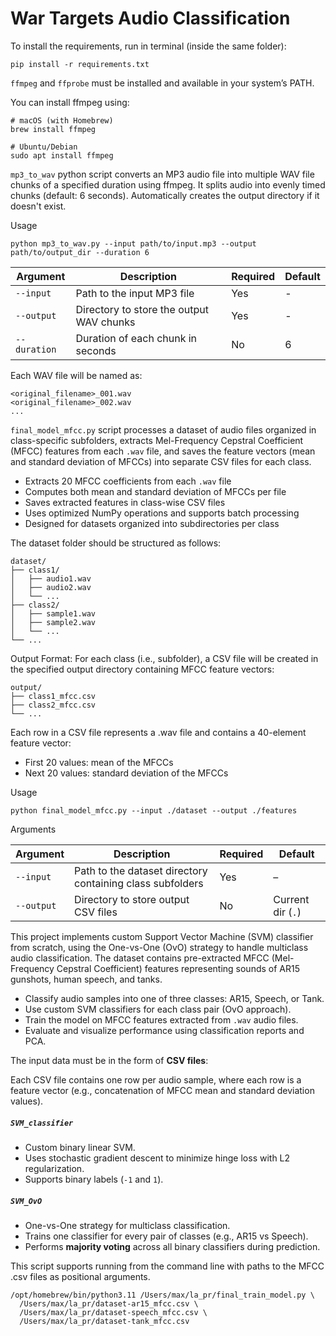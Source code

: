 # War Targets Audio Classification

To install the requirements, run in terminal (inside the same folder):
```{bash}
pip install -r requirements.txt
```
`ffmpeg` and `ffprobe` must be installed and available in your system’s PATH.

You can install ffmpeg using:
```{bash}
# macOS (with Homebrew)
brew install ffmpeg

# Ubuntu/Debian
sudo apt install ffmpeg
```


`mp3_to_wav` python script converts an MP3 audio file into multiple WAV file chunks of a specified duration using ffmpeg. It splits audio into evenly timed chunks (default: 6 seconds). Automatically creates the output directory if it doesn't exist.

Usage
```{bash}
python mp3_to_wav.py --input path/to/input.mp3 --output path/to/output_dir --duration 6
```

| Argument     | Description                                      | Required | Default |
|--------------|--------------------------------------------------|----------|---------|
| `--input`    | Path to the input MP3 file                       | Yes      | -       |
| `--output`   | Directory to store the output WAV chunks         | Yes      | -       |
| `--duration` | Duration of each chunk in seconds                | No       | 6       |


Each WAV file will be named as:
```{}
<original_filename>_001.wav
<original_filename>_002.wav
...
```

`final_model_mfcc.py`  script processes a dataset of audio files organized in class-specific subfolders, extracts Mel-Frequency Cepstral Coefficient (MFCC) features from each `.wav` file, and saves the feature vectors (mean and standard deviation of MFCCs) into separate CSV files for each class.

- Extracts 20 MFCC coefficients from each `.wav` file
- Computes both mean and standard deviation of MFCCs per file
- Saves extracted features in class-wise CSV files
- Uses optimized NumPy operations and supports batch processing
- Designed for datasets organized into subdirectories per class

The dataset folder should be structured as follows:
```{bash}
dataset/
├── class1/
│   ├── audio1.wav
│   ├── audio2.wav
│   └── ...
├── class2/
│   ├── sample1.wav
│   ├── sample2.wav
│   └── ...
└── ...
```

Output Format: For each class (i.e., subfolder), a CSV file will be created in the specified output directory containing MFCC feature vectors:

```{bash}
output/
├── class1_mfcc.csv
├── class2_mfcc.csv
└── ...
```

Each row in a CSV file represents a .wav file and contains a 40-element feature vector:
- First 20 values: mean of the MFCCs
- Next 20 values: standard deviation of the MFCCs

Usage
```{bash}
python final_model_mfcc.py --input ./dataset --output ./features
```

Arguments

| Argument   | Description                                               | Required | Default        |
|------------|-----------------------------------------------------------|----------|----------------|
| `--input`  | Path to the dataset directory containing class subfolders | Yes      | –              |
| `--output` | Directory to store output CSV files                       | No       | Current dir (`.`) |

This project implements custom Support Vector Machine (SVM) classifier from scratch, using the One-vs-One (OvO) strategy to handle multiclass audio classification. The dataset contains pre-extracted MFCC (Mel-Frequency Cepstral Coefficient) features representing sounds of AR15 gunshots, human speech, and tanks.

- Classify audio samples into one of three classes: AR15, Speech, or Tank.
- Use custom SVM classifiers for each class pair (OvO approach).
- Train the model on MFCC features extracted from `.wav` audio files.
- Evaluate and visualize performance using classification reports and PCA.

The input data must be in the form of **CSV files**:

Each CSV file contains one row per audio sample, where each row is a feature vector (e.g., concatenation of MFCC mean and standard deviation values).

##### `SVM_classifier`
- Custom binary linear SVM.
- Uses stochastic gradient descent to minimize hinge loss with L2 regularization.
- Supports binary labels (`-1` and `1`).

##### `SVM_OvO`
- One-vs-One strategy for multiclass classification.
- Trains one classifier for every pair of classes (e.g., AR15 vs Speech).
- Performs **majority voting** across all binary classifiers during prediction.


This script supports running from the command line with paths to the MFCC .csv files as positional arguments.

```{bash}
/opt/homebrew/bin/python3.11 /Users/max/la_pr/final_train_model.py \
  /Users/max/la_pr/dataset-ar15_mfcc.csv \
  /Users/max/la_pr/dataset-speech_mfcc.csv \
  /Users/max/la_pr/dataset-tank_mfcc.csv
```

